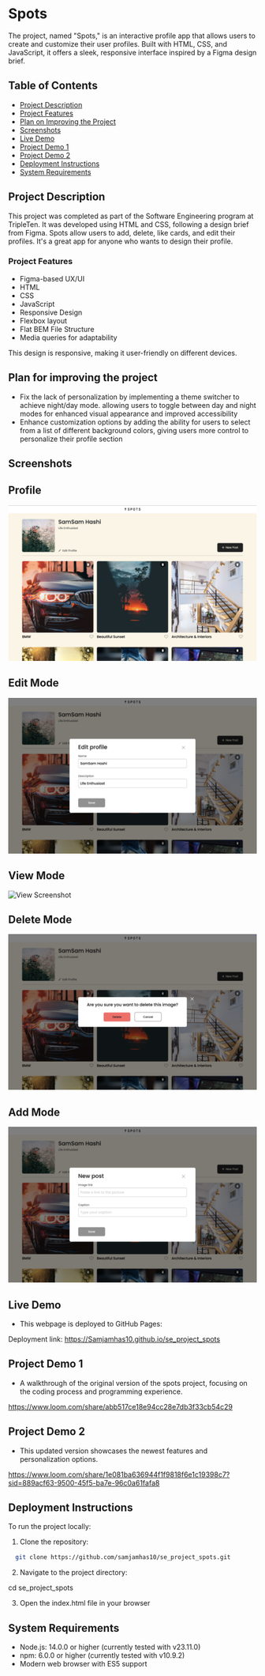 # Spots

The project, named "Spots," is an interactive profile app that allows users to create and customize their user profiles. Built with HTML, CSS, and JavaScript, it offers a sleek, responsive interface inspired by a Figma design brief.

## Table of Contents

- [Project Description](#project-description)
- [Project Features](#project-features)
- [Plan on Improving the Project](#plan-for-improving-the-project)
- [Screenshots](#screenshots)
- [Live Demo](#live-demo)
- [Project Demo 1](#project-demo-1)
- [Project Demo 2](#project-demo-2)
- [Deployment Instructions](#deployment-instructions)
- [System Requirements](#system-requirements)

## Project Description

This project was completed as part of the Software Engineering program at TripleTen. It was developed using HTML and CSS, following a design brief from Figma. Spots allow users to add, delete, like cards, and edit their profiles. It's a great app for anyone who wants to design their profile.

### Project Features

- Figma-based UX/UI
- HTML
- CSS
- JavaScript
- Responsive Design
- Flexbox layout
- Flat BEM File Structure
- Media queries for adaptability

This design is responsive, making it user-friendly on different devices.

## Plan for improving the project

- Fix the lack of personalization by implementing a theme switcher to achieve night/day mode. allowing users to toggle between day and night modes for enhanced visual appearance and improved accessibility
- Enhance customization options by adding the ability for users to select from a list of different background colors, giving users more control to personalize their profile section

## Screenshots

## Profile

![Profile Screenshot](profile-page.png)

## Edit Mode

![Edit Screenshot](edit-mode.png)

## View Mode

![View Screenshot](view-mode.png)

## Delete Mode

![Delete Screenshot](delete-mode.png)

## Add Mode

![Add Screenshot](add-mode.png)

## Live Demo

- This webpage is deployed to GitHub Pages:

Deployment link: https://Samjamhas10.github.io/se_project_spots

## Project Demo 1

- A walkthrough of the original version of the spots project, focusing on the coding process and programming experience.

https://www.loom.com/share/abb517ce18e94cc28e7db3f33cb54c29

## Project Demo 2

- This updated version showcases the newest features and personalization options.

https://www.loom.com/share/1e081ba636944f1f9818f6e1c19398c7?sid=889acf63-9500-45f5-ba7e-96c0a61fafa8

## Deployment Instructions

To run the project locally:

1. Clone the repository:

```bash
  git clone https://github.com/samjamhas10/se_project_spots.git
```

2. Navigate to the project directory:

cd se_project_spots

3. Open the index.html file in your browser

## System Requirements

- Node.js: 14.0.0 or higher (currently tested with v23.11.0)
- npm: 6.0.0 or higher (currently tested with v10.9.2)
- Modern web browser with ES5 support
